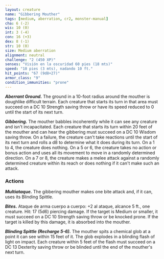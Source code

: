 ```yaml
---
layout: creature
name: "Gibbering Mouther"
tags: [medium, aberration, cr2, monster-manual]
cha: 6 (-2)
wis: 10 (0)
int: 3 (-4)
con: 16 (+3)
dex: 8 (-1)
str: 10 (0)
size: Medium aberration
alignment: neutral
challenge: "2 (450 XP)"
senses: "Visión en la oscuridad 60 pies (18 mts)"
speed: "10 pies (3 mts), nadando 10 ft."
hit_points: "67 (9d8+27)"
armor_class: "9"
condition_immunities: "prone"
---
```


***Aberrant Ground.*** The ground in a 10-foot radius around the mouther is doughlike difficult terrain. Each creature that starts its turn in that area must succeed on a DC 10 Strength saving throw or have its speed reduced to 0 until the start of its next turn.

***Gibbering.*** The mouther babbles incoherently while it can see any creature and isn't incapacitated. Each creature that starts its turn within 20 feet of the mouther and can hear the gibbering must succeed on a DC 10 Wisdom saving throw. On a failure, the creature can't take reactions until the start of its next turn and rolls a d8 to determine what it does during its turn. On a 1 to 4, the creature does nothing. On a 5 or 6, the creature takes no action or bonus action and uses all its movement to move in a randomly determined direction. On a 7 or 8, the creature makes a melee attack against a randomly determined creature within its reach or does nothing if it can't make such an attack.

### Actions

***Multiataque.*** The gibbering mouther makes one bite attack and, if it can, uses its Blinding Spittle.

***Bites.*** Ataque de arma cuerpo a cuerpo: +2 al ataque, alcance 5 ft., one creature. Hit: 17 (5d6) piercing damage. If the target is Medium or smaller, it must succeed on a DC 10 Strength saving throw or be knocked prone. If the target is killed by this damage, it is absorbed into the mouther.

***Blinding Spittle (Recharge 5-6).*** The mouther spits a chemical glob at a point it can see within 15 feet of it. The glob explodes in a blinding flash of light on impact. Each creature within 5 feet of the flash must succeed on a DC 13 Dexterity saving throw or be blinded until the end of the mouther's next turn.